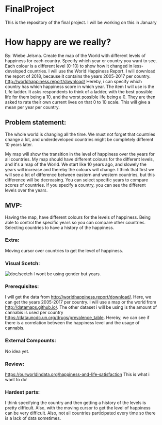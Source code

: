 # FinalProject
This is the repository of the final project. I will be working on this in January

# How happy are we really?
By: Wiebe Jelsma.
Create the map of the World with different levels of happiness for each country. Specify which year or country you want to see. Each colour is a different level (0-10) to show how it changed in less-developed countries.
I will use the World Happiness Report. I will download the report of 2018, because it contains the years 2005-2017 per country. 
http://worldhappiness.report/download/
Hereby, i can specify which country has which happiness score in which year. The item I will use is the Life ladder. It asks respondents to think of a ladder, with the best possible life for them being a 10, and the worst possible life being a 0. They are then asked to rate their own current lives on that 0 to 10 scale. This will give a mean per year per country.

## Problem statement:
The whole world is changing all the time. We must not forget that countries change a lot, and underdeveloped countries might be completely different 10 years later. 

My map will show the transition in the level of happiness over the years for all countries.
My map should have different colours for the different levels, and it's a map of the World.
We start like 10 years ago, and slowely the years will increase and thereby the colours will change.
I think that first we will see a lot of difference between eastern and western countries, but this difference will be decreasing.
You can select specific years to compare scores of countries.
If you specify a country, you can see the different levels over the years.

## MVP:
Having the map, have different colours for the levels of happiness.
Being able to control the specific years so you can compare other countries.
Selecting countries to have a history of the happiness.

### Extra:
Moving cursor over countries to get the level of happiness.

### Visual Scetch:
![doc/scetch](https://user-images.githubusercontent.com/44019712/48985304-5d2b0b80-f106-11e8-896c-b6a96508c6b8.jpg)
I wont be using gender but years.

### Prerequisites:
I will get the data from http://worldhappiness.report/download/. Here, we can get the years 2005-2017 per country. 
I will use a map or the world from http://datamaps.github.io/.
The other dataset i will be using is the amount of cannabis is used per country https://dataunodc.un.org/drugs/prevalence_table.
Hereby, we can see if there is a correlation between the happiness level and the usage of cannabis. 

### External Compounts: 
No idea yet.

### Review:
https://ourworldindata.org/happiness-and-life-satisfaction
This is what i want to do!

### Hardest parts:
I think specifying the country and then getting a history of the levels is pretty difficult. Also, with the moving cursor to get the level of happiness can be very difficult. Also, not all countries participated every time so there is a lack of data sometimes.

